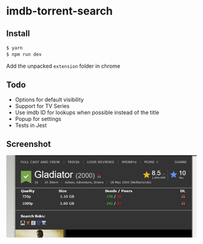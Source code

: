 # imdb-torrent-search

## Install
```bash
$ yarn
$ npm run dev
```
Add the unpacked `extension` folder in chrome

## Todo
- Options for default visibility
- Support for TV Series
- Use imdb ID for lookups when possible instead of the title
- Popup for settings
- Tests in Jest

## Screenshot
![Screenshot 1](images/screenshot-1.png "Screenshot 1")

